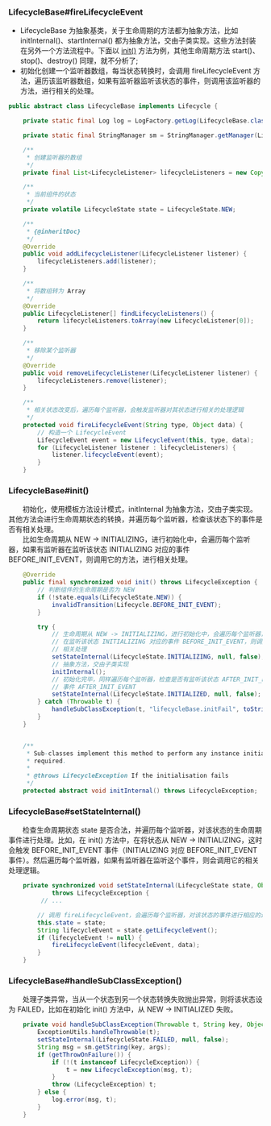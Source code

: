 
### LifecycleBase#fireLifecycleEvent

- LifecycleBase 为抽象基类，关于生命周期的方法都为抽象方法，比如 initInternal()、startInternal() 都为抽象方法，交由子类实现。这些方法封装在另外一个方法流程中。下面以 [init()](#init) 方法为例，其他生命周期方法 start()、stop()、destroy() 同理，就不分析了;
- 初始化创建一个监听器数组，每当状态转换时，会调用 fireLifecycleEvent 方法，遍历该监听器数组，如果有监听器监听该状态的事件，则调用该监听器的方法，进行相关的处理。


```java
public abstract class LifecycleBase implements Lifecycle {

    private static final Log log = LogFactory.getLog(LifecycleBase.class);

    private static final StringManager sm = StringManager.getManager(LifecycleBase.class);

    /**
     * 创建监听器的数组
     */
    private final List<LifecycleListener> lifecycleListeners = new CopyOnWriteArrayList<>();

    /**
     * 当前组件的状态
     */
    private volatile LifecycleState state = LifecycleState.NEW;

    /**
     * {@inheritDoc}
     */
    @Override
    public void addLifecycleListener(LifecycleListener listener) {
        lifecycleListeners.add(listener);
    }

    /**
     * 将数组转为 Array
     */
    @Override
    public LifecycleListener[] findLifecycleListeners() {
        return lifecycleListeners.toArray(new LifecycleListener[0]);
    }

    /**
     * 移除某个监听器
     */
    @Override
    public void removeLifecycleListener(LifecycleListener listener) {
        lifecycleListeners.remove(listener);
    }

    /**
     * 相关状态改变后，遍历每个监听器，会触发监听器对其状态进行相关的处理逻辑
     */
    protected void fireLifecycleEvent(String type, Object data) {
        // 构造一个 LifecycleEvent
        LifecycleEvent event = new LifecycleEvent(this, type, data);
        for (LifecycleListener listener : lifecycleListeners) {
            listener.lifecycleEvent(event);
        }
    }
```

### LifecycleBase#init()<a id='init'></a>
　　初始化，使用模板方法设计模式，initInternal 为抽象方法，交由子类实现。其他方法会进行生命周期状态的转换，并遍历每个监听器，检查该状态下的事件是否有相关处理。<br />
　　比如生命周期从 NEW -> INITIALIZING，进行初始化中，会遍历每个监听器，如果有监听器在监听该状态 INITIALIZING 对应的事件 BEFORE_INIT_EVENT，则调用它的方法，进行相关处理。


```java
    @Override
    public final synchronized void init() throws LifecycleException {
        // 判断组件的生命周期是否为 NEW
        if (!state.equals(LifecycleState.NEW)) {
            invalidTransition(Lifecycle.BEFORE_INIT_EVENT);
        }

        try {
            // 生命周期从 NEW -> INITIALIZING，进行初始化中，会遍历每个监听器，如果有监听器
            // 在监听该状态 INITIALIZING 对应的事件 BEFORE_INIT_EVENT，则调用它的方法，进行
            // 相关处理
            setStateInternal(LifecycleState.INITIALIZING, null, false);
            // 抽象方法，交由子类实现
            initInternal();
            // 初始化完毕，同样遍历每个监听器，检查是否有监听该状态 AFTER_INIT_EVENT 对应的
            // 事件 AFTER_INIT_EVENT
            setStateInternal(LifecycleState.INITIALIZED, null, false);
        } catch (Throwable t) {
            handleSubClassException(t, "lifecycleBase.initFail", toString());
        }
    }


    /**
     * Sub-classes implement this method to perform any instance initialisation
     * required.
     *
     * @throws LifecycleException If the initialisation fails
     */
    protected abstract void initInternal() throws LifecycleException;
```

### LifecycleBase#setStateInternal()    
　　检查生命周期状态 state 是否合法，并遍历每个监听器，对该状态的生命周期事件进行处理。比如，在 init() 方法中，在将状态从 NEW -> INITIALIZING，这时会触发 BEFORE_INIT_EVENT 事件（INITIALIZING 对应 BEFORE_INIT_EVENT 事件）。然后遍历每个监听器，如果有监听器在监听这个事件，则会调用它的相关处理逻辑。
  
```java  
    private synchronized void setStateInternal(LifecycleState state, Object data, boolean check)
            throws LifecycleException {
         // ...

        // 调用 fireLifecycleEvent，会遍历每个监听器，对该状态的事件进行相应的逻辑处理
        this.state = state;
        String lifecycleEvent = state.getLifecycleEvent();
        if (lifecycleEvent != null) {
            fireLifecycleEvent(lifecycleEvent, data);
        }
    }
```

### LifecycleBase#handleSubClassException()
　　处理子类异常，当从一个状态到另一个状态转换失败抛出异常，则将该状态设为 FAILED，比如在初始化 init() 方法中，从 NEW -> INITIALIZED 失败。

```java
    private void handleSubClassException(Throwable t, String key, Object... args) throws LifecycleException {
        ExceptionUtils.handleThrowable(t);
        setStateInternal(LifecycleState.FAILED, null, false);
        String msg = sm.getString(key, args);
        if (getThrowOnFailure()) {
            if (!(t instanceof LifecycleException)) {
                t = new LifecycleException(msg, t);
            }
            throw (LifecycleException) t;
        } else {
            log.error(msg, t);
        }
    }
```
